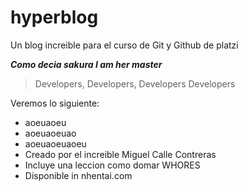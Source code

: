 # hyperblog
Un blog increible para el curso de Git y Github de platzi

***Como decia sakura I am her master***

>Developers, Developers, Developers
>Developers 

Veremos lo siguiente:
* aoeuaoeu
* aoeuaoeuao
* aoeuaoeuaoeu
* Creado por el increible Miguel Calle Contreras
* Incluye una leccion como domar WHORES
* Disponible in nhentai.com
